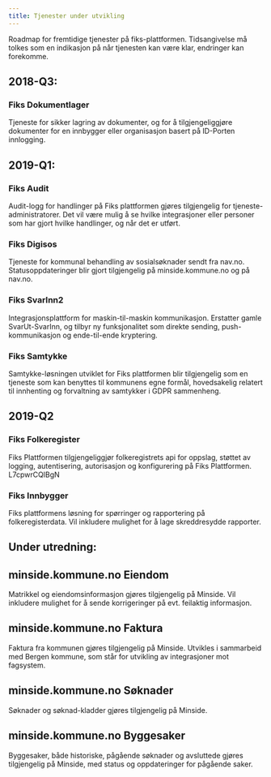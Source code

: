 ```yaml
--- 
title: Tjenester under utvikling
--- 
```


Roadmap for fremtidige tjenester på fiks-plattformen. Tidsangivelse må tolkes som en indikasjon på når tjenesten kan være klar, endringer kan forekomme.

## 2018-Q3:
### Fiks Dokumentlager
Tjeneste for sikker lagring av dokumenter, og for å tilgjengeliggjøre dokumenter for en innbygger eller organisasjon basert på ID-Porten innlogging.

## 2019-Q1:
### Fiks Audit
Audit-logg for handlinger på Fiks plattformen gjøres tilgjengelig for tjeneste-administratorer. Det vil være mulig å se hvilke integrasjoner eller personer som har gjort hvilke handlinger, og når det er utført.

### Fiks Digisos
Tjeneste for kommunal behandling av sosialsøknader sendt fra nav.no. Statusoppdateringer blir gjort tilgjengelig på minside.kommune.no og på nav.no.

### Fiks SvarInn2
Integrasjonsplattform for maskin-til-maskin kommunikasjon. Erstatter gamle SvarUt-SvarInn, og tilbyr ny funksjonalitet som direkte sending, push-kommunikasjon og ende-til-ende kryptering.

### Fiks Samtykke
Samtykke-løsningen utviklet for Fiks plattformen blir tilgjengelig som en tjeneste som kan benyttes til kommunens egne formål, hovedsakelig relatert til innhenting og forvaltning av samtykker i GDPR sammenheng.

## 2019-Q2
### Fiks Folkeregister
Fiks Plattformen tilgjengeliggjør folkeregistrets api for oppslag, støttet av logging, autentisering, autorisasjon og konfigurering på Fiks Plattformen.
L7cpwrCQIBgN
### Fiks Innbygger
Fiks plattformens løsning for spørringer og rapportering på folkeregisterdata. Vil inkludere mulighet for å lage skreddresydde rapporter.

## Under utredning:
## minside.kommune.no Eiendom
Matrikkel og eiendomsinformasjon gjøres tilgjengelig på Minside. Vil inkludere mulighet for å sende korrigeringer på evt. feilaktig informasjon.

## minside.kommune.no Faktura
Faktura fra kommunen gjøres tilgjengelig på Minside. Utvikles i sammarbeid med Bergen kommune, som står for utvikling av integrasjoner mot fagsystem.

## minside.kommune.no Søknader
Søknader og søknad-kladder gjøres tilgjengelig på Minside.

## minside.kommune.no Byggesaker
Byggesaker, både historiske, pågående søknader og avsluttede gjøres tilgjengelig på Minside, med status og oppdateringer for pågående saker.
